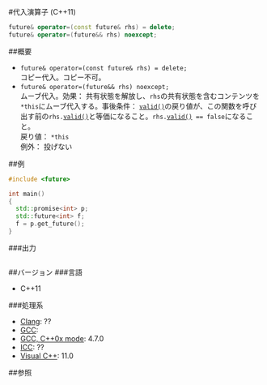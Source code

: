 #代入演算子 (C++11)
```cpp
future& operator=(const future& rhs) = delete;
future& operator=(future&& rhs) noexcept;
```

##概要
- `future& operator=(const future& rhs) = delete;`<br/>コピー代入。コピー不可。
- `future& operator=(future&& rhs) noexcept;`<br/>ムーブ代入。効果： 共有状態を解放し、`rhs`の共有状態を含むコンテンツを`*this`にムーブ代入する。事後条件： [`valid()`](./valid.md)の戻り値が、この関数を呼び出す前の`rhs.`[`valid()`](./valid.md)と等価になること。`rhs.`[`valid()`](./valid.md)` == false`になること。<br/>戻り値： `*this`<br/>例外： 投げない

##例
```cpp
#include <future>

int main()
{
  std::promise<int> p;
  std::future<int> f;
  f = p.get_future();
}
```

###出力
```
```

##バージョン
###言語
- C++11

###処理系
- [Clang](/implementation.md#clang): ??
- [GCC](/implementation.md#gcc): 
- [GCC, C++0x mode](/implementation.md#gcc): 4.7.0
- [ICC](/implementation.md#icc): ??
- [Visual C++](/implementation.md#visual_cpp): 11.0


##参照


